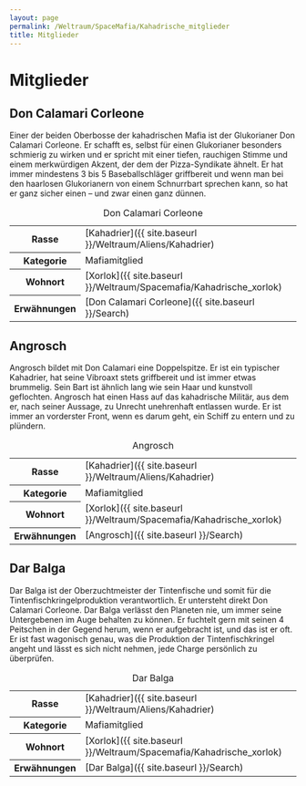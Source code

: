 ```yaml
---
layout: page
permalink: /Weltraum/SpaceMafia/Kahadrische_mitglieder
title: Mitglieder
---
```



# Mitglieder


## Don Calamari Corleone

Einer der beiden Oberbosse der kahadrischen Mafia ist der Glukorianer Don Calamari Corleone. Er schafft es, selbst für einen Glukorianer besonders schmierig zu wirken und er spricht mit einer tiefen, rauchigen Stimme und einem merkwürdigen Akzent, der dem der Pizza-Syndikate ähnelt. Er hat immer mindestens 3 bis 5 Baseballschläger griffbereit und wenn man bei den haarlosen Glukorianern von einem Schnurrbart sprechen kann, so hat er ganz sicher einen – und zwar einen ganz dünnen.


<aside>
<table data-type="slc">
<caption>Don Calamari Corleone</caption>
<tbody>
<tr><th>Rasse</th><td>[Kahadrier]({{ site.baseurl }}/Weltraum/Aliens/Kahadrier)</td></tr>
<tr><th>Kategorie</th><td>Mafiamitglied</td></tr>
<tr><th>Wohnort</th><td>[Xorlok]({{ site.baseurl }}/Weltraum/Spacemafia/Kahadrische_xorlok)</td></tr>
<tr><th>Erwähnungen</th><td>[Don Calamari Corleone]({{ site.baseurl }}/Search)</td></tr>
</tbody>
</table>
</aside>

## Angrosch

Angrosch bildet mit Don Calamari eine Doppelspitze. Er ist ein typischer Kahadrier, hat seine Vibroaxt stets griffbereit und ist immer etwas brummelig. Sein Bart ist ähnlich lang wie sein Haar und kunstvoll geflochten. Angrosch hat einen Hass auf das kahadrische Militär, aus dem er, nach seiner Aussage, zu Unrecht unehrenhaft entlassen wurde. Er ist immer an vorderster Front, wenn es darum geht, ein Schiff zu entern und zu plündern.


<aside>
<table data-type="slc">
<caption>Angrosch</caption>
<tbody>
<tr><th>Rasse</th><td>[Kahadrier]({{ site.baseurl }}/Weltraum/Aliens/Kahadrier)</td></tr>
<tr><th>Kategorie</th><td>Mafiamitglied</td></tr>
<tr><th>Wohnort</th><td>[Xorlok]({{ site.baseurl }}/Weltraum/Spacemafia/Kahadrische_xorlok)</td></tr>
<tr><th>Erwähnungen</th><td>[Angrosch]({{ site.baseurl }}/Search)</td></tr>
</tbody>
</table>
</aside>

## Dar Balga

Dar Balga ist der Oberzuchtmeister der Tintenfische und somit für die Tintenfischkringelproduktion verantwortlich. Er untersteht direkt Don Calamari Corleone. Dar Balga verlässt den Planeten nie, um immer seine Untergebenen im Auge behalten zu können. Er fuchtelt gern mit seinen 4 Peitschen in der Gegend herum, wenn er aufgebracht ist, und das ist er oft. Er ist fast wagonisch genau, was die Produktion der Tintenfischkringel angeht und lässt es sich nicht nehmen, jede Charge persönlich zu überprüfen.


<aside>
<table data-type="slc">
<caption>Dar Balga</caption>
<tbody>
<tr><th>Rasse</th><td>[Kahadrier]({{ site.baseurl }}/Weltraum/Aliens/Kahadrier)</td></tr>
<tr><th>Kategorie</th><td>Mafiamitglied</td></tr>
<tr><th>Wohnort</th><td>[Xorlok]({{ site.baseurl }}/Weltraum/Spacemafia/Kahadrische_xorlok)</td></tr>
<tr><th>Erwähnungen</th><td>[Dar Balga]({{ site.baseurl }}/Search)</td></tr>
</tbody>
</table>
</aside>

